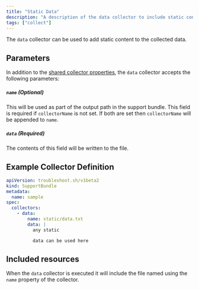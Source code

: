 ```yaml
---
title: "Static Data"
description: "A description of the data collector to include static content"
tags: ["collect"]
---
```



The `data` collector can be used to add static content to the collected data.

## Parameters

In addition to the [shared collector properties](https://troubleshoot.sh/docs/collect/collectors/#shared-properties), the `data` collector accepts the following parameters:

##### `name` (Optional)
This will be used as part of the output path in the support bundle.
This field is required if `collectorName` is not set.
If both are set then `collectorName` will be appended to `name`.

##### `data` (Required)
The contents of this field will be written to the file.

## Example Collector Definition

```yaml
apiVersion: troubleshoot.sh/v1beta2
kind: SupportBundle
metadata:
  name: sample
spec:
  collectors:
    - data:
        name: static/data.txt
        data: |
          any static

          data can be used here
```


## Included resources

When the `data` collector is executed it will include the file named using the `name` property of the collector.
